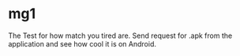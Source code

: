# mg1
The Test for how match you tired are.
Send request for .apk from the application and
see how cool it is on Android.

